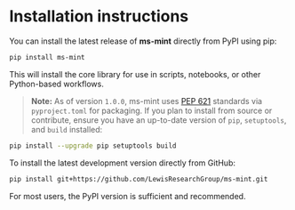 # Installation instructions

You can install the latest release of **ms-mint** directly from PyPI using pip:

```bash
pip install ms-mint
```

This will install the core library for use in scripts, notebooks, or other Python-based workflows.

> **Note:** As of version `1.0.0`, ms-mint uses [PEP 621](https://peps.python.org/pep-0621/) standards via `pyproject.toml` for packaging. If you plan to install from source or contribute, ensure you have an up-to-date version of `pip`, `setuptools`, and `build` installed:

```bash
pip install --upgrade pip setuptools build
```

To install the latest development version directly from GitHub:

```bash
pip install git+https://github.com/LewisResearchGroup/ms-mint.git
```

For most users, the PyPI version is sufficient and recommended.

